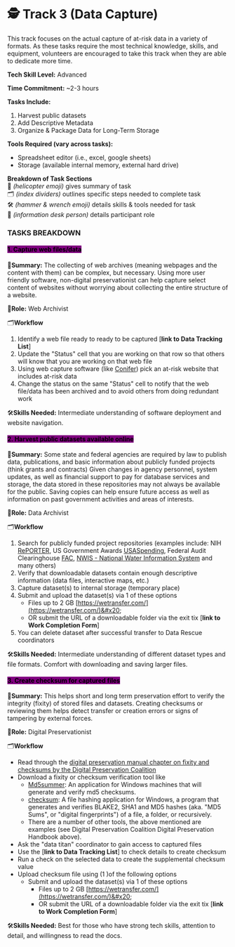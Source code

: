 # 🕵️ Track 3 (Data Capture)


This track focuses on the actual capture of at-risk data in a variety of formats. As these tasks require the most technical knowledge, skills, and equipment, volunteers are encouraged to take this track when they are able to dedicate more time.

**Tech Skill Level:** Advanced

**Time Commitment:** \~2-3 hours

**Tasks Include:**

1. Harvest public datasets
2. Add Descriptive Metadata 
3. Organize & Package Data for Long-Term Storage

**Tools Required (vary across tasks):**

* Spreadsheet editor (i.e., excel, google sheets)
* Storage (available internal memory, external hard drive)


**Breakdown of Task Sections**\
🚁 _(helicopter emoji)_ gives summary of task\
🗂️ _(index dividers)_ outlines specific steps needed to complete task\
🛠️ _(hammer & wrench emoji)_ details skills & tools needed for task\
💁 _(information desk person)_ details participant role

### TASKS BREAKDOWN

#### <mark style="background-color:purple;">1. Capture web files/data</mark>

🚁**Summary:** The collecting of web archives (meaning webpages and the content with them) can be complex, but necessary. Using more user friendly software, non-digital preservationist can help capture select content of websites without worrying about collecting the entire structure of a website.

💁**Role:** Web Archivist

🗂️**Workflow**

1. Identify a web file ready to   ready to be captured [**link to Data Tracking List**]
2. Update the "Status" cell that you are working on that row so that others will know that you are working on that web file
3. Using web capture software (like [Conifer](https://guide.conifer.rhizome.org/)) pick an at-risk website that includes at-risk data
4. Change the status on the same "Status" cell to notify that the web file/data has been archived and to avoid others from doing redundant work

🛠️**Skills Needed:** Intermediate understanding of software deployment and website navigation.&#x20;

#### <mark style="background-color:purple;">2. Harvest public datasets available online</mark>

🚁**Summary:** Some state and federal agencies are required by law to publish data, publications, and basic information about publicly funded projects (think grants and contracts) Given changes in agency personnel, system updates, as well as financial support to pay for database services and storage, the data stored in these repositories may not always be available for the public. Saving copies can help ensure future access as well as information on past government activities and areas of interests.

💁**Role:** Data Archivist

🗂️**Workflow**

1. Search for publicly funded project repositories (examples include: NIH [RePORTER](https://reporter.nih.gov/), US Government Awards [USASpending](https://www.usaspending.gov/search), Federal Audit Clearinghouse [FAC](https://app.fac.gov/dissemination/search/), [NWIS - National Water Information System](https://waterdata.usgs.gov/nwis?) and many others)
2. Verify that downloadable datasets contain enough descriptive information (data files, interactive maps, etc.)&#x20;
3. Capture dataset(s) to internal storage (temporary place)
4. Submit and upload the dataset(s) via 1 of these options
   * Files up to 2 GB [https://wetransfer.com/](https://wetransfer.com/)&#x20;
   * OR submit the URL of a downloadable folder via the exit tix [**link to Work Completion Form**]&#x20;
5. You can delete dataset after successful transfer to Data Rescue coordinators

🛠️**Skills Needed:** Intermediate understanding of different dataset types and file formats. Comfort with downloading and saving larger files.

#### <mark style="background-color:purple;">3. Create checksum for captured files</mark>

🚁**Summary:** This helps short and long term preservation effort to verify the integrity (fixity) of stored files and datasets. Creating checksums or reviewing them helps detect transfer or creation errors or signs of tampering by external forces.

💁**Role:** Digital Preservationist

🗂️**Workflow**

* Read through the [digital preservation manual chapter on fixity and checksums by the Digital Preservation Coalition](https://www.dpconline.org/handbook/technical-solutions-and-tools/fixity-and-checksums)&#x20;
* Download a fixity or checksum verification tool like
  * [Md5summer](https://md5summer.org/): An application for Windows machines that will generate and verify md5 checksums.
  * [checksum](https://corz.org/windows/software/checksum/): A file hashing application for Windows, a program that generates and verifies BLAKE2, SHA1 and MD5 hashes (aka. "MD5 Sums", or "digital fingerprints") of a file, a folder, or recursively.
  * There are a number of other tools, the above mentioned are examples (see Digital Preservation Coalition Digital Preservation Handbook above).
* Ask the "data titan" coordinator to gain access to captured files
* Use the [**link to Data Tracking List**] to check details to create checksum&#x20;
* Run a check on the selected data to create the supplemental checksum value
* Upload checksum file using (1 )of the following options
    * Submit and upload the dataset(s) via 1 of these options
      * Files up to 2 GB [https://wetransfer.com/](https://wetransfer.com/)&#x20;
      * OR submit the URL of a downloadable folder via the exit tix [**link to Work Completion Form**]&#x20;

🛠️**Skills Needed:** Best for those who have strong tech skills, attention to detail, and willingness to read the docs.



